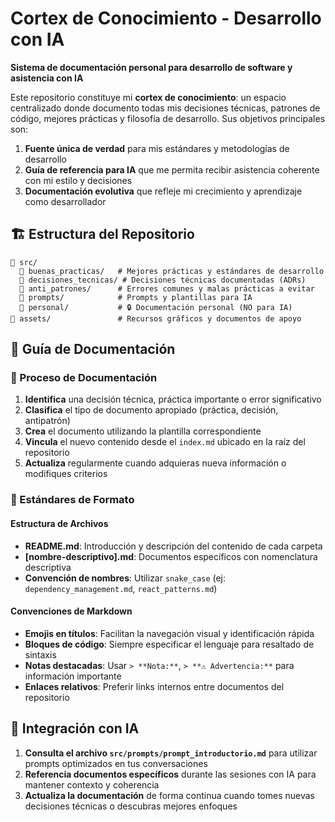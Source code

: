 # Cortex de Conocimiento - Desarrollo con IA

**Sistema de documentación personal para desarrollo de software y asistencia con IA**

Este repositorio constituye mi **cortex de conocimiento**: un espacio centralizado donde documento todas mis decisiones técnicas, patrones de código, mejores prácticas y filosofía de desarrollo. Sus objetivos principales son:

1. **Fuente única de verdad** para mis estándares y metodologías de desarrollo
2. **Guía de referencia para IA** que me permita recibir asistencia coherente con mi estilo y decisiones
3. **Documentación evolutiva** que refleje mi crecimiento y aprendizaje como desarrollador

## 🏗️ Estructura del Repositorio

```
📁 src/
  📁 buenas_practicas/   # Mejores prácticas y estándares de desarrollo
  📁 decisiones_tecnicas/ # Decisiones técnicas documentadas (ADRs)
  📁 anti_patrones/      # Errores comunes y malas prácticas a evitar
  📁 prompts/            # Prompts y plantillas para IA
  📁 personal/           # 🔒 Documentación personal (NO para IA)
📁 assets/               # Recursos gráficos y documentos de apoyo
```

## 📖 Guía de Documentación

### 🔄 Proceso de Documentación

1. **Identifica** una decisión técnica, práctica importante o error significativo
2. **Clasifica** el tipo de documento apropiado (práctica, decisión, antipatrón)
3. **Crea** el documento utilizando la plantilla correspondiente
4. **Vincula** el nuevo contenido desde el `index.md` ubicado en la raíz del repositorio
5. **Actualiza** regularmente cuando adquieras nueva información o modifiques criterios

### 📝 Estándares de Formato

#### Estructura de Archivos
- **README.md**: Introducción y descripción del contenido de cada carpeta
- **[nombre-descriptivo].md**: Documentos específicos con nomenclatura descriptiva
- **Convención de nombres**: Utilizar `snake_case` (ej: `dependency_management.md`, `react_patterns.md`)

#### Convenciones de Markdown
- **Emojis en títulos**: Facilitan la navegación visual y identificación rápida
- **Bloques de código**: Siempre especificar el lenguaje para resaltado de sintaxis
- **Notas destacadas**: Usar `> **Nota:**`, `> **⚠️ Advertencia:**` para información importante
- **Enlaces relativos**: Preferir links internos entre documentos del repositorio

## 🤖 Integración con IA

1. **Consulta el archivo `src/prompts/prompt_introductorio.md`** para utilizar prompts optimizados en tus conversaciones
2. **Referencia documentos específicos** durante las sesiones con IA para mantener contexto y coherencia
3. **Actualiza la documentación** de forma continua cuando tomes nuevas decisiones técnicas o descubras mejores enfoques
